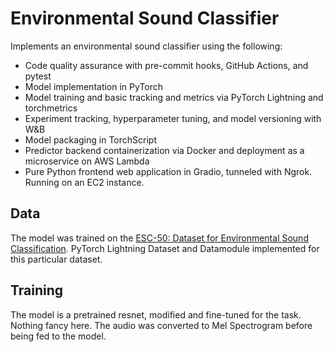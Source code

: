 # Environmental Sound Classifier

Implements an environmental sound classifier using the following:

- Code quality assurance with pre-commit hooks, GitHub Actions, and pytest
- Model implementation in PyTorch
- Model training and basic tracking and metrics via PyTorch Lightning and torchmetrics
- Experiment tracking, hyperparameter tuning, and model versioning with W&B
- Model packaging in TorchScript
- Predictor backend containerization via Docker and deployment as a microservice on AWS Lambda
- Pure Python frontend web application in Gradio, tunneled with Ngrok. Running on an EC2 instance.

## Data

The model was trained on the [ESC-50: Dataset for Environmental Sound Classification](https://github.com/karolpiczak/ESC-50).
PyTorch Lightning Dataset and Datamodule implemented for this particular dataset.

## Training

The model is a pretrained resnet, modified and fine-tuned for the task. Nothing fancy here.
The audio was converted to Mel Spectrogram before being fed to the model.
